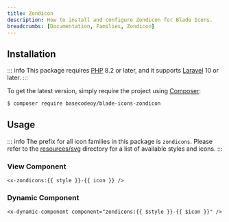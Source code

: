 ```yaml
---
title: Zondicon
description: How to install and configure Zondicon for Blade Icons.
breadcrumbs: [Documentation, Families, Zondicon]
---
```


## Installation

::: info
This package requires [PHP](https://www.php.net/) 8.2 or later, and it supports [Laravel](https://laravel.com/) 10 or later.
:::

To get the latest version, simply require the project using [Composer](https://getcomposer.org/):

```bash
$ composer require basecodeoy/blade-icons-zondicon
```

## Usage

::: info
The prefix for all icon families in this package is `zondicons`. Please refer to the [resources/svg](https://github.com/basecodeoy/blade-icons-zondicon/tree/main/resources/svg) directory for a list of available styles and icons.
:::

### View Component

```blade
<x-zondicons:{{ style }}-{{ icon }} />
```

### Dynamic Component

```blade
<x-dynamic-component component="zondicons:{{ $style }}-{{ $icon }}" />
```
